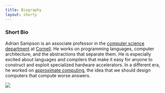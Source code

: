 ```yaml
---
title: Biography
layout: shorty
---
```

### Short Bio

Adrian Sampson is an associate professor in the [computer science department][cs] at [Cornell][].
He works on programming languages, computer architecture, and the abstractions that separate them.
He is especially excited about languages and compilers that make it easy for anyone to construct and exploit specialized hardware accelerators.
In a different era, he worked on [approximate computing][approx], the idea that we should design computers that compute worse answers.

<img src="{{site.base}}/media/photo/bowers.jpeg" class="img-responsive">

[cs]: https://www.cs.cornell.edu
[cornell]: https://www.cornell.edu
[approx]: research.html#approximate-computing

